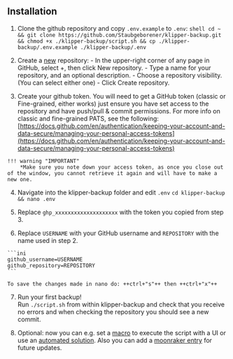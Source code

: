 ## Installation
  1. Clone the github repository and copy `.env.example` to `.env`:
    ```shell
    cd ~ && git clone https://github.com/Staubgeborener/klipper-backup.git && chmod +x ./klipper-backup/script.sh && cp ./klipper-backup/.env.example ./klipper-backup/.env
    ```

  2. Create a [new](https://github.com/new) repository:
    - In the upper-right corner of any page in GitHub, select +, then click New repository.
    - Type a name for your repository, and an optional description.
    - Choose a repository visibility. (You can select either one)
    - Click Create repository.  

  3. Create your github token. You will need to get a GitHub token (classic or Fine-grained, either works) just ensure you have set access to the repository and have push/pull & commit permissions.
    For more info on classic and fine-grained PATS, see the following: [https://docs.github.com/en/authentication/keeping-your-account-and-data-secure/managing-your-personal-access-tokens](https://docs.github.com/en/authentication/keeping-your-account-and-data-secure/managing-your-personal-access-tokens)    

    !!! warning "IMPORTANT"
        *Make sure you note down your access token, as once you close out of the window, you cannot retrieve it again and will have to make a new one.  

  4. Navigate into the klipper-backup folder and edit `.env`
    ```
    cd klipper-backup && nano .env
    ```  

  5. Replace `ghp_xxxxxxxxxxxxxxxxxxxx` with the token you copied from step 3.

  6. Replace `USERNAME` with your GitHub username and `REPOSITORY` with the name used in step 2.

    ```ini
    github_username=USERNAME
    github_repository=REPOSITORY
    ```

    To save the changes made in nano do: ++ctrl+"s"++ then ++ctrl+"x"++  

  7. Run your first backup!  
    Run `./script.sh` from within klipper-backup and check that you receive no errors and when
    checking the repository you should see a new commit.  

  8. Optional: now you can e.g. set a [macro](manual.md/#klipper-macro) to execute the script with a UI or use an [automated solution](automation.md). Also you can add a [moonraker entry](updating.md/#moonraker-update-manager) for future updates.
